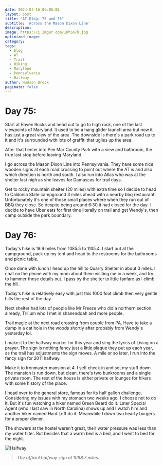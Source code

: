 ```yaml
---
date: 2024-07-16 06:05:05
layout: post
title: "AT Blog: 75 and 76"
subtitle: 'Across the Mason Dixon Line'
description:
image: https://i.imgur.com/1Wh6o7h.jpg
optimized_image: 
category:
tags:
  - blog
  - AT
  - Trail
  - Hiking
  - Maryland
  - Pennsylvania
  - Halfway
author: Hudson Brock
paginate: false
---
```


# Day 75:

Start at Raven Rocks and head out to go to high rock, one of the last viewpoints of Maryland. It used to be a hang glider launch area but now it has just a great view of the area. The downside is there's a park road up to it and it's surrounded with lots of graffiti that uglies up the area.

After that I enter into Pen Mar County Park with a view and bathroom, the true last stop before leaving Maryland.

I go across the Mason Dixon Line into Pennsylvania. They have some nice wooden signs at each road crossing to point out where the AT is and also which direction is north and south. I also run into Atlas who was at the shelter last nigh as she leaves for Damascus for trail days.

Get to rocky mountain shelter (20 miles) with extra time so I decide to head to Caldonia State campground 3 miles ahead with a nearby bbq restaurant. Unfortunately it's one of those small places where when they run out of BBQ they close. So despite being around 6:30 it had closed for the day. I decide to have  Uber eats for first time literally on trail and get Wendy's, then camp outside the park boundary.


# Day 76:

Today's hike is 19.9 miles from 1085.5 to 1105.4. I start out at the campground, pack up my tent and head to the restrooms for the bathrooms and picnic table.

Once done with lunch I head up the hill to Quarry Shelter in about 3 miles. I chat on the phone with my mom about them visiting me in a week, and try to hammer those details out. I pass by the shelter to little fanfare as I climb the hill.

Today's hike is relatively easy with just this 1000 foot climb then very gentle hills the rest of the day.

Next shelter had lots of people like Mr Freeze who did a northern section already, Trilium who I met in shanendoah and more people.

Trail magic at the next road crossing from couple from PA. Have to take a dump in a cat hole in the woods shortly after probably from Wendy's yesterday lol.

I make it to the halfway marker for this year and sing the lyrics of Living on a prayer. The sign is nothing fancy just a little plaque they put up each year, as the trail has adjustments the sign moves. A mile or so later, I run into the fancy sign for 2011 halfway.

Make it to Ironmaster mansion at 4. I self check in and set my stuff down. The mansion is run down, but clean, there's two bunkrooms and a single private room. The rest of the house is either private or lounges for hikers with some history of the place.

I head over to the general store, famous for its half gallon challenge. Considering my issues with my stomach two weeks ago, I choose not to do it. But it's fun watching a hiker named Green Beard do it. Later Special Agent (who I last saw in North Carolina) shows up and I watch him and another hiker named Hard Left do it. Meanwhile I down two hearty burgers for a proper dinner.

The showers at the hostel weren't great, their water pressure was less than my water filter. But besides that a warm bed is a bed, and I went to bed for the night.




![Halfway](https://i.imgur.com/7pILz6A.jpg "The official halfway sign at 1098.7 miles.")

>*The official halfway sign at 1098.7 miles.*